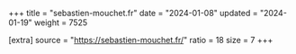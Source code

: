 +++
title = "sebastien-mouchet.fr"
date = "2024-01-08"
updated = "2024-01-19"
weight = 7525

[extra]
source = "https://sebastien-mouchet.fr/"
ratio = 18
size = 7
+++
